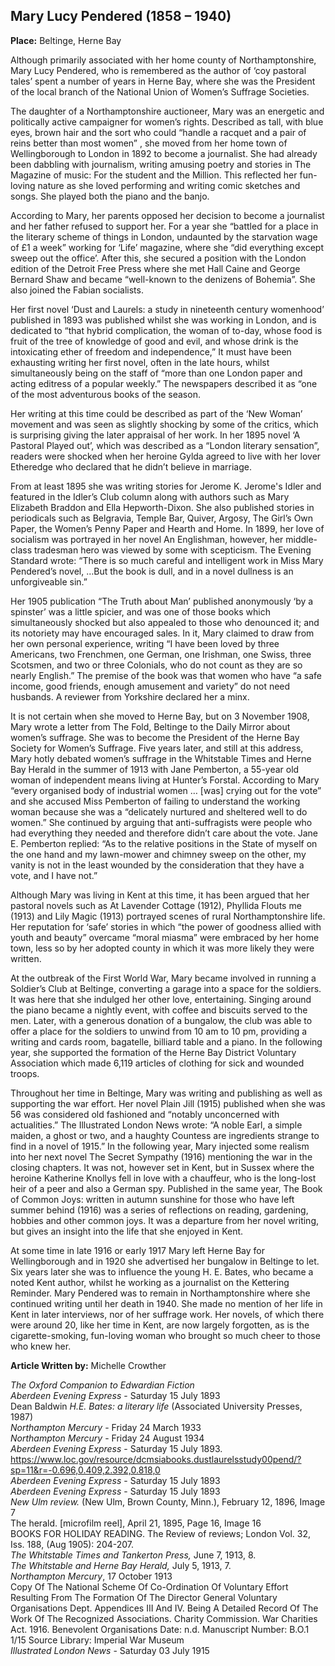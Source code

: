 ## Mary Lucy Pendered (1858 – 1940)

**Place:** Beltinge, Herne Bay

Although primarily associated with her home county of Northamptonshire, Mary Lucy Pendered, who is remembered as the author of ‘coy pastoral tales’  spent a number of years in Herne Bay, where she was the President of the local branch of the National Union of Women’s Suffrage Societies.  

The daughter of a Northamptonshire auctioneer, Mary was an energetic and politically active campaigner for women’s rights. Described as tall, with blue eyes, brown hair and the sort who could “handle a racquet and a pair of reins better than most women” , she moved from her home town of Wellingborough to London in 1892 to become a journalist.  She had already been dabbling with journalism, writing amusing poetry and stories in The Magazine of music: For the student and the Million. This reflected her fun-loving nature as she loved performing and writing comic sketches and songs. She played both the piano and the banjo.

According to Mary, her parents opposed her decision to become a journalist and her father refused to support her. For a year she “battled for a place in the literary scheme of things in London, undaunted by the starvation wage of £1 a week”  working for ‘Life’ magazine, where she “did everything except sweep out the office’.  After this, she secured a position with the London edition of the Detroit Free Press where she met Hall Caine and George Bernard Shaw and became “well-known to the denizens of Bohemia”.  She also joined the Fabian socialists. 

Her first novel ‘Dust and Laurels: a study in nineteenth century womenhood’ published in 1893 was published whilst she was working in London, and is dedicated to “that hybrid complication, the woman of to-day, whose food is fruit of the tree of knowledge of good and evil, and whose drink is the intoxicating ether of freedom and independence,”  It must have been exhausting writing her first novel, often in the late hours, whilst simultaneously being on the staff of “more than one London paper and acting editress of a popular weekly.”   The newspapers described it as “one of the most adventurous books of the season.  

Her writing at this time could be described as part of the ‘New Woman’ movement and was seen as slightly shocking by some of the critics, which is surprising giving the later appraisal of her work.   In her 1895 novel ‘A Pastoral Played out’, which was described as a “London literary sensation”, readers were shocked when her heroine Gylda agreed to live with her lover Etheredge who declared that he didn’t believe in marriage. 

From at least 1895 she was writing stories for Jerome K. Jerome's Idler and featured in the Idler’s Club column along with authors such as Mary Elizabeth Braddon and Ella Hepworth-Dixon. She also published stories in periodicals such as Belgravia, Temple Bar, Quiver, Argosy, The Girl’s Own Paper, the Women’s Penny Paper and Hearth and Home.
In 1899, her love of socialism was portrayed in her novel An Englishman, however, her middle-class tradesman hero was viewed by some with scepticism. The Evening Standard wrote: “There is so much careful and intelligent work in Miss Mary Pendered’s novel, …But the book is dull, and in a novel dullness is an unforgiveable sin.”

Her 1905 publication “The Truth about Man’ published anonymously ‘by a spinster’ was a little spicier, and was one of those books which simultaneously shocked but also appealed to those who denounced it; and its notoriety may have encouraged sales.  In it, Mary claimed to draw from her own personal experience, writing “I have been loved by three Americans, two Frenchmen, one German, one Irishman, one Swiss, three Scotsmen, and two or three Colonials, who do not count as they are so nearly English.”   The premise of the book was that women who have “a safe income, good friends, enough amusement and variety” do not need husbands. A reviewer from Yorkshire declared her a minx.

It is not certain when she moved to Herne Bay, but on 3 November 1908, Mary wrote a letter from The Fold, Beltinge to the Daily Mirror about women’s suffrage. She was to become the President of the Herne Bay Society for Women’s Suffrage. Five years later, and still at this address, Mary hotly debated women’s suffrage in the Whitstable Times and Herne Bay Herald in the summer of 1913 with Jane Pemberton, a 55-year old woman of independent means living at Hunter’s Forstal. According to Mary “every organised body of industrial women … [was] crying out for the vote” and she accused Miss Pemberton of failing to understand the working woman because she was a “delicately nurtured and sheltered well to do women.”  She continued by arguing that anti-suffragists were people who had everything they needed and therefore didn’t care about the vote. Jane E. Pemberton replied: “As to the relative positions in the State of myself on the one hand and my lawn-mower and chimney sweep on the other, my vanity is not in the least wounded by the consideration that they have a vote, and I have not.”  

Although Mary was living in Kent at this time, it has been argued that her pastoral novels such as At Lavender Cottage (1912), Phyllida Flouts me (1913) and Lily Magic (1913) portrayed scenes of rural Northamptonshire life. Her reputation for ‘safe’ stories in which “the power of goodness allied with youth and beauty” overcame “moral miasma” were embraced by her home town, less so by her adopted county in which it was more likely they were written.  

At the outbreak of the First World War, Mary became involved in running a Soldier’s Club at Beltinge, converting a garage into a space for the soldiers. It was here that she indulged her other love, entertaining. Singing around the piano became a nightly event, with coffee and biscuits served to the men. Later, with a generous donation of a bungalow, the club was able to offer a place for the soldiers to unwind from 10 am to 10 pm, providing a writing and cards room, bagatelle, billiard table and a piano.  In the following year, she supported the formation of the Herne Bay District Voluntary Association which made 6,119 articles of clothing for sick and wounded troops.    

Throughout her time in Beltinge, Mary was writing and publishing as well as supporting the war effort. Her novel Plain Jill (1915) published when she was 56 was considered old fashioned and “notably unconcerned with actualities.”  The Illustrated London News wrote: “A noble Earl, a simple maiden, a ghost or two, and a haughty Countess are ingredients strange to find in a novel of 1915.” In the following year, Mary injected some realism into her next novel The Secret Sympathy (1916) mentioning the war in the closing chapters.  It was not, however set in Kent, but in Sussex where the heroine Katherine Knollys fell in love with a chauffeur, who is the long-lost heir of a peer and also a German spy. Published in the same year, The Book of Common Joys: written in autumn sunshine for those who have left summer behind (1916) was a series of reflections on reading, gardening, hobbies and other common joys.  It was a departure from her novel writing, but gives an insight into the life that she enjoyed in Kent.

At some time in late 1916 or early 1917 Mary left Herne Bay for Wellingborough and in 1920 she advertised her bungalow in Beltinge to let. Six years later she was to influence the young H. E. Bates, who became a noted Kent author, whilst he working as a journalist on the Kettering Reminder. Mary Pendered was to remain in Northamptonshire where she continued writing until her death in 1940.  She made no mention of her life in Kent in later interviews, nor of her suffrage work. Her novels, of which there were around 20, like her time in Kent, are now largely forgotten, as is the cigarette-smoking, fun-loving woman who brought so much cheer to those who knew her.

**Article Written by:** Michelle Crowther


  _The Oxford Companion to Edwardian Fiction_   
  _Aberdeen Evening Express_ - Saturday 15 July 1893   
  Dean Baldwin _H.E. Bates: a literary life_ (Associated University Presses, 1987)   
  _Northampton Mercury_ - Friday 24 March 1933   
  _Northampton Mercury_ - Friday 24 August 1934   
  _Aberdeen Evening Express_ - Saturday 15 July 1893.   
  https://www.loc.gov/resource/dcmsiabooks.dustlaurelsstudy00pend/?sp=11&r=-0.696,0.409,2.392,0.818,0   
  _Aberdeen Evening Express_ - Saturday 15 July 1893   
  _Aberdeen Evening Express_ - Saturday 15 July 1893   
  _New Ulm review._ (New Ulm, Brown County, Minn.), February 12, 1896, Image 7   
  The herald. [microfilm reel], April 21, 1895, Page 16, Image 16   
  BOOKS FOR HOLIDAY READING. The Review of reviews; London Vol. 32, Iss. 188,  (Aug 1905): 204-207.   
  _The Whitstable Times and Tankerton Press,_ June 7, 1913, 8.   
  _The Whitstable and Herne Bay Herald,_ July 5, 1913, 7.   
  _Northampton Mercury_, 17 October 1913   
  Copy Of The National Scheme Of Co-Ordination Of Voluntary Effort Resulting From The Formation Of The Director General Voluntary Organisations Dept. Appendices III And IV. Being A Detailed Record Of The Work Of The Recognized Associations. Charity Commission. War Charities Act. 1916. Benevolent Organisations Date: n.d. Manuscript Number: B.O.1 1/15 Source Library: Imperial War Museum   
 _Illustrated London News_ - Saturday 03 July 1915   


